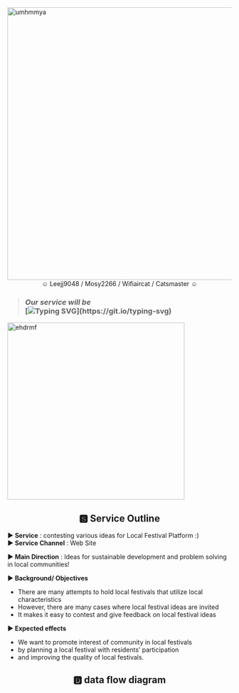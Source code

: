 <img width="613" alt="umhmmya" src="https://github.com/leejj9058/umhmmnya/assets/145311245/222e768b-9a14-494b-8d81-effe9fba4824">
<div align=center> ☺︎ Leejj9048 / Mosy2266 / Wifiaircat / Catsmaster ☺︎ </div>

> ### _Our service will be_ </br> [![Typing SVG](https://readme-typing-svg.demolab.com?font=Shrikhand&pause=6000&color=000000&random=false&width=450&lines=%20"%20+The+smartest+way+to+enjoy+My+Festival%20!+%20")](https://git.io/typing-svg)

  
<img width="398" alt="ehdrmf" src="https://github.com/leejj9058/umhmmnya/assets/145311245/be320270-ff0f-4832-8d0e-a139efb30dfe">

## <div align=center> 🆂 Service Outline </div>
**► Service** : contesting various ideas for Local Festival Platform :) </br>
**► Service Channel** : Web Site </br>

**► Main Direction**
: Ideas for sustainable development and problem solving in local communities! </br>

**► Background/ Objectives**
 - There are many attempts to hold local festivals that utilize local characteristics
 - However, there are many cases where local festival ideas are invited
 - It makes it easy to contest and give feedback on local festival ideas </br>

**► Expected effects**
 - We want to promote interest of community in local festivals
 - by planning a local festival with residents’ participation
 - and improving the quality of local festivals.


## <div align=center> 🅳 data flow diagram </div>
